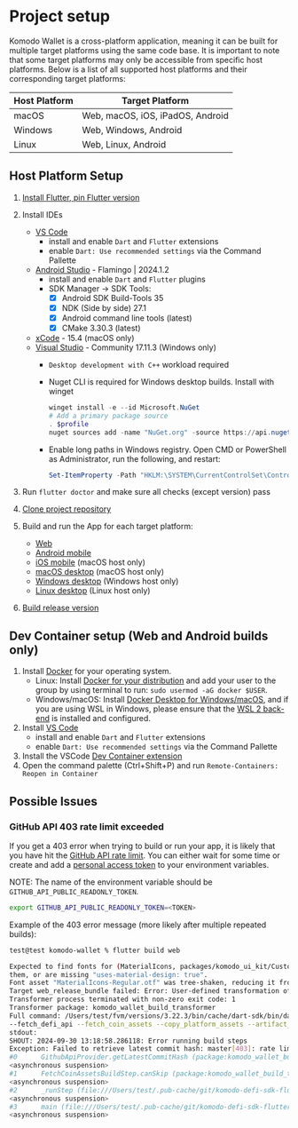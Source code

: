 # Project setup

Komodo Wallet is a cross-platform application, meaning it can be built for multiple target platforms using the same code base. It is important to note that some target platforms may only be accessible from specific host platforms. Below is a list of all supported host platforms and their corresponding target platforms:

| Host Platform | Target Platform                  |
| ------------- | -------------------------------- |
| macOS         | Web, macOS, iOS, iPadOS, Android |
| Windows       | Web, Windows, Android            |
| Linux         | Web, Linux, Android              |

## Host Platform Setup

 1. [Install Flutter, pin Flutter version](INSTALL_FLUTTER.md)
 2. Install IDEs
    - [VS Code](https://code.visualstudio.com/)
      - install and enable `Dart` and `Flutter` extensions
      - enable `Dart: Use recommended settings` via the Command Pallette
    - [Android Studio](https://developer.android.com/studio) - Flamingo | 2024.1.2
      - install and enable `Dart` and `Flutter` plugins
      - SDK Manager -> SDK Tools:
        - [x] Android SDK Build-Tools 35
        - [x] NDK (Side by side) 27.1
        - [x] Android command line tools (latest)
        - [x] CMake 3.30.3 (latest)
    - [xCode](https://developer.apple.com/xcode/) - 15.4 (macOS only)
    - [Visual Studio](https://visualstudio.microsoft.com/vs/community/) - Community 17.11.3 (Windows only)
      - `Desktop development with C++` workload required
      - Nuget CLI is required for Windows desktop builds. Install with winget

        ```PowerShell
        winget install -e --id Microsoft.NuGet
        # Add a primary package source
        . $profile
        nuget sources add -name "NuGet.org" -source https://api.nuget.org/v3/index.json
        ```

      - Enable long paths in Windows registry. Open CMD or PowerShell as Administrator, run the following, and restart:

        ```PowerShell
        Set-ItemProperty -Path "HKLM:\SYSTEM\CurrentControlSet\Control\FileSystem" -Name "LongPathsEnabled" -Value 1
        ```

 3. Run `flutter doctor` and make sure all checks (except version) pass
 4. [Clone project repository](CLONE_REPOSITORY.md)
 5. Build and run the App for each target platform:
    - [Web](BUILD_RUN_APP.md#web)
    - [Android mobile](BUILD_RUN_APP.md#android)
    - [iOS mobile](BUILD_RUN_APP.md#ios) (macOS host only)
    - [macOS desktop](BUILD_RUN_APP.md#macos-desktop) (macOS host only)
    - [Windows desktop](BUILD_RUN_APP.md#windows-desktop) (Windows host only)
    - [Linux desktop](BUILD_RUN_APP.md#linux-desktop) (Linux host only)
 6. [Build release version](BUILD_RELEASE.md)

## Dev Container setup (Web and Android builds only)

1. Install [Docker](https://www.docker.com/get-started) for your operating system.
      - Linux: Install [Docker for your distribution](https://docs.docker.com/install/#supported-platforms) and add your user to the group by using terminal to run: `sudo usermod -aG docker $USER`.
      - Windows/macOS: Install [Docker Desktop for Windows/macOS](https://www.docker.com/products/docker-desktop), and if you are using WSL in Windows, please ensure that the [WSL 2 back-end](https://aka.ms/vscode-remote/containers/docker-wsl2) is installed and configured.
2. Install [VS Code](https://code.visualstudio.com/)
      - install and enable `Dart` and `Flutter` extensions
      - enable `Dart: Use recommended settings` via the Command Pallette
3. Install the VSCode [Dev Container extension](https://marketplace.visualstudio.com/items?itemName=ms-vscode-remote.remote-containers)
4. Open the command palette (Ctrl+Shift+P) and run `Remote-Containers: Reopen in Container`

## Possible Issues

### GitHub API 403 rate limit exceeded

If you get a 403 error when trying to build or run your app, it is likely that you have hit the [GitHub API rate limit](https://docs.github.com/en/rest/overview/resources-in-the-rest-api#rate-limiting). You can either wait for some time or create and add a [personal access token](https://docs.github.com/en/authentication/keeping-your-account-and-data-secure/creating-a-personal-access-token) to your environment variables.

NOTE: The name of the environment variable should be `GITHUB_API_PUBLIC_READONLY_TOKEN`.

```bash
export GITHUB_API_PUBLIC_READONLY_TOKEN=<TOKEN>
```

Example of the 403 error message (more likely after multiple repeated builds):

```bash
test@test komodo-wallet % flutter build web 

Expected to find fonts for (MaterialIcons, packages/komodo_ui_kit/Custom, packages/cupertino_icons/CupertinoIcons), but found (MaterialIcons, packages/komodo_ui_kit/Custom). This usually means you are referring to font families in an IconData class but not including them in the assets section of your pubspec.yaml, are missing the package that would include
them, or are missing "uses-material-design: true".
Font asset "MaterialIcons-Regular.otf" was tree-shaken, reducing it from 1645184 to 13640 bytes (99.2% reduction). Tree-shaking can be disabled by providing the --no-tree-shake-icons flag when building your app.
Target web_release_bundle failed: Error: User-defined transformation of asset "/Users/test/Repos/komodo/komodo-wallet/app_build/build_config.json" failed.
Transformer process terminated with non-zero exit code: 1
Transformer package: komodo_wallet_build_transformer
Full command: /Users/test/fvm/versions/3.22.3/bin/cache/dart-sdk/bin/dart run komodo_wallet_build_transformer --input=/var/folders/p7/4z261zj174l1hw7q7q7pnc200000gn/T/flutter_tools.2WE4fK/build_config.json-transformOutput0.json --output=/var/folders/p7/4z261zj174l1hw7q7q7pnc200000gn/T/flutter_tools.2WE4fK/build_config.json-transformOutput1.json
--fetch_defi_api --fetch_coin_assets --copy_platform_assets --artifact_output_package=web_dex --config_output_path=app_build/build_config.json
stdout:
SHOUT: 2024-09-30 13:18:58.286118: Error running build steps
Exception: Failed to retrieve latest commit hash: master[403]: rate limit exceeded
#0      GithubApiProvider.getLatestCommitHash (package:komodo_wallet_build_transformer/src/steps/github/github_api_provider.dart:92:7)
<asynchronous suspension>
#1      FetchCoinAssetsBuildStep.canSkip (package:komodo_wallet_build_transformer/src/steps/fetch_coin_assets_build_step.dart:139:30)
<asynchronous suspension>
#2      _runStep (file:///Users/test/.pub-cache/git/komodo-defi-sdk-flutter-388f04296a5531c3cdad766269a3040d2b4ee9ac/packages/komodo_wallet_build_transformer/bin/komodo_wallet_build_transformer.dart:224:7)
<asynchronous suspension>
#3      main (file:///Users/test/.pub-cache/git/komodo-defi-sdk-flutter-388f04296a5531c3cdad766269a3040d2b4ee9ac/packages/komodo_wallet_build_transformer/bin/komodo_wallet_build_transformer.dart:189:9)
<asynchronous suspension>
```
